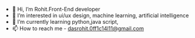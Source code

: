 - 👋 Hi, I’m Rohit.Front-End developer  
- 👀 I’m interested in ui/ux design, machine learning, artificial intelligence
- 🌱 I’m currently learning python,java script, 
- 📫 How to reach me - dasrohit.0ff1c14l11@gmail.com

<!---
Rohit-Das-007/Rohit-Das-007 is a ✨ special ✨ repository because its `README.md` (this file) appears on your GitHub profile.
You can click the Preview link to take a look at your changes.
--->
